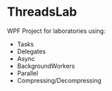 # ThreadsLab
WPF Project for laboratories using:
- Tasks
- Delegates
- Async
- BackgroundWorkers
- Parallel
- Compressing/Decompressing
